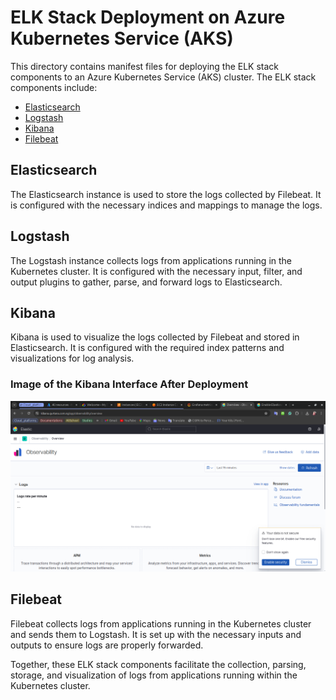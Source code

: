 # ELK Stack Deployment on Azure Kubernetes Service (AKS)

This directory contains manifest files for deploying the ELK stack components to an Azure Kubernetes Service (AKS) cluster. The ELK stack components include:

- [Elasticsearch](https://www.elastic.co/elasticsearch/)
- [Logstash](https://www.elastic.co/logstash/)
- [Kibana](https://www.elastic.co/kibana/)
- [Filebeat](https://www.elastic.co/beats/filebeat/)

## Elasticsearch

The Elasticsearch instance is used to store the logs collected by Filebeat. It is configured with the necessary indices and mappings to manage the logs.

## Logstash

The Logstash instance collects logs from applications running in the Kubernetes cluster. It is configured with the necessary input, filter, and output plugins to gather, parse, and forward logs to Elasticsearch.

## Kibana

Kibana is used to visualize the logs collected by Filebeat and stored in Elasticsearch. It is configured with the required index patterns and visualizations for log analysis.

### Image of the Kibana Interface After Deployment

![Kibana](.img/kibana.png)

## Filebeat

Filebeat collects logs from applications running in the Kubernetes cluster and sends them to Logstash. It is set up with the necessary inputs and outputs to ensure logs are properly forwarded.

Together, these ELK stack components facilitate the collection, parsing, storage, and visualization of logs from applications running within the Kubernetes cluster.
